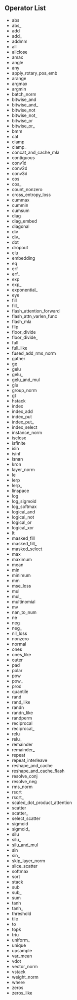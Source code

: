## Operator List

- abs
- abs\_
- add
- add\_
- addmm
- all
- allclose
- amax
- angle
- any
- apply_rotary_pos_emb
- arange
- argmax
- argmin
- batch_norm
- bitwise_and
- bitwise_and\_
- bitwise_not
- bitwise_not\_
- bitwise_or
- bitwise_or\_
- bmm
- cat
- clamp
- clamp\_
- concat_and_cache_mla
- contiguous
- conv1d
- conv2d
- conv3d
- cos
- cos\_
- count_nonzero
- cross_entropy_loss
- cummax
- cummin
- cumsum
- diag
- diag_embed
- diagonal
- div
- div\_
- dot
- dropout
- elu
- embedding
- eq
- erf
- erf\_
- exp
- exp\_
- exponential\_
- eye
- fill
- fill\_
- flash_attention_forward
- flash_attn_varlen_func
- flash_mla
- flip
- floor_divide
- floor_divide\_
- full
- full_like
- fused_add_rms_norm
- gather
- ge
- gelu
- gelu\_
- gelu_and_mul
- glu
- group_norm
- gt
- hstack
- index
- index_add
- index_put
- index_put\_
- index_select
- instance_norm
- isclose
- isfinite
- isin
- isinf
- isnan
- kron
- layer_norm
- le
- lerp
- lerp\_
- linspace
- log
- log_sigmoid
- log_softmax
- logical_and
- logical_not
- logical_or
- logical_xor
- lt
- masked_fill
- masked_fill\_
- masked_select
- max
- maximum
- mean
- min
- minimum
- mm
- mse_loss
- mul
- mul\_
- multinomial
- mv
- nan_to_num
- ne
- neg
- neg\_
- nll_loss
- nonzero
- normal
- ones
- ones_like
- outer
- pad
- polar
- pow
- pow\_
- prod
- quantile
- rand
- rand_like
- randn
- randn_like
- randperm
- reciprocal
- reciprocal\_
- relu
- relu\_
- remainder
- remainder\_
- repeat
- repeat_interleave
- reshape_and_cache
- reshape_and_cache_flash
- resolve_conj
- resolve_neg
- rms_norm
- rsqrt
- rsqrt\_
- scaled_dot_product_attention
- scatter
- scatter\_
- select_scatter
- sigmoid
- sigmoid\_
- silu
- silu\_
- silu_and_mul
- sin
- sin\_
- skip_layer_norm
- slice_scatter
- softmax
- sort
- stack
- sub
- sub\_
- sum
- tanh
- tanh\_
- threshold
- tile
- to
- topk
- triu
- uniform\_
- unique
- upsample
- var_mean
- vdot
- vector_norm
- vstack
- weight_norm
- where
- zeros
- zeros_like
